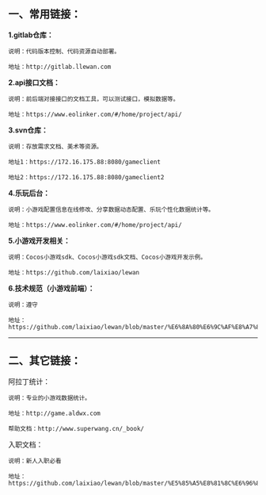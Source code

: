 ## 一、常用链接：
**1.gitlab仓库：**

	说明：代码版本控制、代码资源自动部署。

	地址：http://gitlab.llewan.com
	
	
**2.api接口文档：**

	说明：前后端对接接口的文档工具，可以测试接口，模拟数据等。

	地址：https://www.eolinker.com/#/home/project/api/
	
	
**3.svn仓库：**

	说明：存放需求文档、美术等资源。

	地址1：https://172.16.175.88:8080/gameclient

	地址2：https://172.16.175.88:8080/gameclient2
	

**4.乐玩后台：**

	说明：小游戏配置信息在线修改、分享数据动态配置、乐玩个性化数据统计等。

	地址：https://www.eolinker.com/#/home/project/api/
	
	
**5.小游戏开发相关：**

	说明：Cocos小游戏sdk、Cocos小游戏sdk文档、Cocos小游戏开发示例。

	地址：https://github.com/laixiao/lewan
	
	
**6.技术规范（小游戏前端）：**

	说明：遵守

	地址：https://github.com/laixiao/lewan/blob/master/%E6%8A%80%E6%9C%AF%E8%A7%84%E8%8C%83.md
	
	
	
	
	

------------
## 二、其它链接：
	
阿拉丁统计：

	说明：专业的小游戏数据统计。

	地址：http://game.aldwx.com

	帮助文档：http://www.superwang.cn/_book/
	


入职文档：

	说明：新人入职必看
	
	地址：https://github.com/laixiao/lewan/blob/master/%E5%85%A5%E8%81%8C%E6%96%87%E6%A1%A3.md
	
	
	